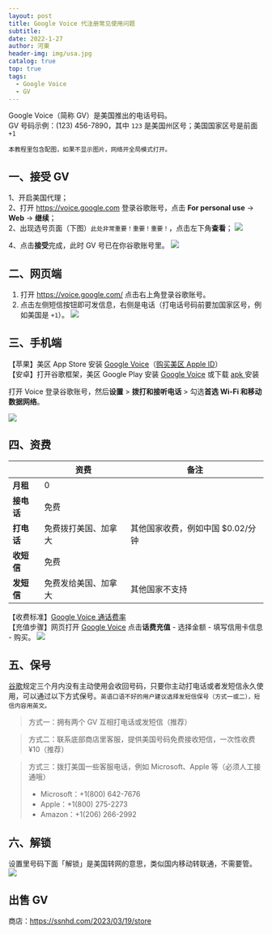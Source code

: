 ```yaml
---
layout: post
title: Google Voice 代注册常见使用问题
subtitle: 
date: 2022-1-27
author: 河東
header-img: img/usa.jpg
catalog: true
top: true
tags:
  - Google Voice
  - GV
---
```



Google Voice（简称 GV）是美国推出的电话号码。\
GV 号码示例：‪(123) 456-7890‬，其中 `123` 是美国州区号；美国国家区号是前面 `+1`

`本教程里包含配图，如果不显示图片，网络开全局模式打开。`

## 一、接受 GV

1、开启美国代理；\
2、打开 <https://voice.google.com> 登录谷歌账号，点击 **For personal use** → **Web** → **继续**；\
2、出现选号页面（下图）`此处非常重要！重要！重要！`，点击左下角**查看**；
![](https://i.imgur.com/fd3uaKP.png)

4、点击**接受**完成，此时 GV 号已在你谷歌账号里。
![](https://i.imgur.com/naiWfji.png)


## 二、网页端
1. 打开 <https://voice.google.com/> 点击右上角登录谷歌账号。
2. 点击左侧短信按钮即可发信息，右侧是电话（打电话号码前要加国家区号，例如美国是 `+1`）。
![](https://i.imgur.com/IrB7dd5.png)

## 三、手机端

【苹果】美区 App Store 安装 [Google Voice](https://apps.apple.com/us/app/google-voice/id318698524)（[购买美区 Apple ID](https://ssnhd.com/2023/03/19/store)）\
【安卓】打开谷歌框架，美区 Google Play 安装 [Google Voice](https://play.google.com/store/apps/details?id=com.google.android.apps.googlevoice&hl=zh&gl=US) 或下载 [apk ](https://apkpure.com/search?q=Google+Voice)安装

打开 Voice 登录谷歌账号，然后**设置** > **拨打和接听电话** > 勾选**首选 Wi-Fi 和移动数据网络**。


![](https://i.imgur.com/2iGlShu.jpg)


  
## 四、资费

|  | 资费 | 备注 |
|---|---|---|
| **月租** | 0 |  |
| **接电话** | 免费 |  |
| **打电话** | 免费拨打美国、加拿大 | 其他国家收费，例如中国 $0.02/分钟 |
| **收短信** | 免费 |  |
| **发短信** | 免费发给美国、加拿大 | 其他国家不支持 |

【收费标准】[Google Voice 通话费率](https://voice.google.com/u/0/rates?pli=1)\
【充值步骤】网页打开 [Google Voice](https://voice.google.com/u/3/billing) 点击**话费充值** - 选择金额 - 填写信用卡信息 - 购买。
![](https://i.imgur.com/5WiCJVa.png)

## 五、保号
[谷歌](https://support.google.com/voice/answer/9230450)规定三个月内没有主动使用会收回号码，只要你主动打电话或者发短信永久使用，可以通过以下方式保号。`英语口语不好的用户建议选择发短信保号（方式一或二），短信内容用英文。`

>方式一：拥有两个 GV 互相打电话或发短信（推荐）

>方式二：联系底部商店里客服，提供美国号码免费接收短信，一次性收费 ¥10（推荐）

>方式三：拨打美国一些客服电话，例如 Microsoft、Apple 等（必须人工接通哦）
>- Microsoft：+1(800) 642-7676
>- Apple：+1(800) 275-2273
>- Amazon：+1(206) 266-2992

## 六、解锁

设置里号码下面「解锁」是美国转网的意思，类似国内移动转联通，不需要管。
![](https://i.imgur.com/ypfY4w3.png)

## 出售 GV

商店：<https://ssnhd.com/2023/03/19/store>



